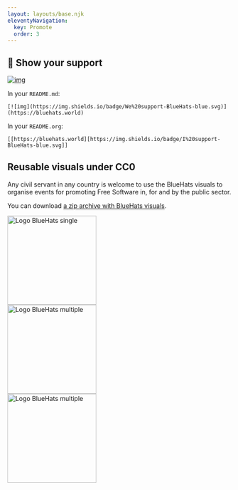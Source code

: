 ```yaml
---
layout: layouts/base.njk
eleventyNavigation:
  key: Promote
  order: 3
---
```


## 📢 Show your support

[![img](https://img.shields.io/badge/I%20support-BlueHats-blue.svg)](https://bluehats.world)

In your `README.md`:

`[![img](https://img.shields.io/badge/We%20support-BlueHats-blue.svg)](https://bluehats.world)`

In your `README.org`:

`[[https://bluehats.world][https://img.shields.io/badge/I%20support-BlueHats-blue.svg]]`

## Reusable visuals under CC0

Any civil servant in any country is welcome to use the BlueHats visuals to organise events for promoting Free Software in, for and by the public sector.

You can download [a zip archive with BlueHats visuals](https://github.com/blue-hats/bluehats-visuals/archive/refs/tags/v0.6.zip).

<img alt="Logo BlueHats single" width="200px" src="/img/bluehats-logo-single-outline-gradient.png"/>
<br/>
<img alt="Logo BlueHats multiple" width="200px" src="/img/bluehats-logo.png"/>
<br/>
<img alt="Logo BlueHats multiple" width="200px" src="/img/bluehats-logo-single.png"/>
<br/>
